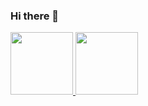 ### Hi there 👋

<!--
**CarlosEduuhs/CarlosEduuhs** is a ✨ _special_ ✨ repository because its `README.md` (this file) appears on your GitHub profile.

Here are some ideas to get you started:

- 🔭 I’m currently working on ...
- 🌱 I’m currently learning ...
- 👯 I’m looking to collaborate on ...
- 🤔 I’m looking for help with ...
- 💬 Ask me about ...
- 📫 How to reach me: ...
- 😄 Pronouns: ...
- ⚡ Fun fact: ...
-->

<div>
  <a href="https://beacons.ai/CarlosEduardo">
  <img height="100em" src="https://github-readme-stats.vercel.app/api?username=CarlosEduardo&theme=dark&show_icons=true"/>
  <img height="100em" src="https://github-readme-stats.vercel.app/api/top-langs/?username=CarlosEduardo&layout=compact&langs_count=16&theme=dark"/>
</div>
